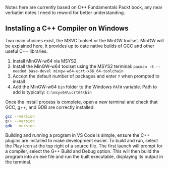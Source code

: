 Notes here are currently based on C++ Fundamentals Packt book, any near verbatim notes I need to reword for better understanding.
## Installing a C++ Compiler on Windows
Two main choices exist, the MSVC toolset or the MinGW toolset. MinGW will be explained here, it provides up to date native builds of GCC and other useful C++ libraries.

1. Install MinGW-w64 via MSYS2
2. Install the MinGW-w64 toolset using the MSYS2 terminal: `pacman -S --needed base-devel mingw-w64-ucrt-x86_64-toolchain`
3. Accept the default number of packages and enter `Y` when prompted to install
4. Add the MinGW-w64 `bin` folder to the Windows `PATH` variable. Path to add is typically: `C:\msys64\ucrt64\bin`

Once the install process is complete, open a new terminal and check that GCC, g++, and GDB are correctly installed:

```sh
gcc --version
g++ --version
gdb --version
```

Building and running a program in VS Code is simple, ensure the C++ plugins are installed to make development easier. To build and run, select the Play icon at the top right of a source file. The first launch will prompt for a compiler, select the G++ Build and Debug option. This will then build the program into an exe file and run the built executable, displaying its output in the terminal.